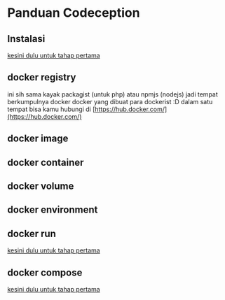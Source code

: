 # Panduan Codeception

## Instalasi

[kesini dulu untuk tahap pertama](first-guide-in-laravel.md)<br>

## docker registry

ini sih sama kayak packagist (untuk php) atau npmjs (nodejs) jadi tempat berkumpulnya docker docker yang dibuat para dockerist :D dalam satu tempat bisa kamu hubungi di [https://hub.docker.com/](https://hub.docker.com/)

## docker image

## docker container

## docker volume

## docker environment

## docker run

[kesini dulu untuk tahap pertama](first-guide-in-laravel.md)<br>

## docker compose

[kesini dulu untuk tahap pertama](first-guide-in-laravel.md)<br>
